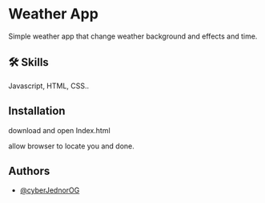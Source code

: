 
# Weather App

Simple weather app that change weather background and effects and time.


## 🛠 Skills
Javascript, HTML, CSS..

## Installation

download and open Index.html

allow browser to locate you and done.

## Authors

- [@cyberJednorOG](https://www.github.com/cy63rJ3dn0r0g)
